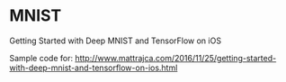 # MNIST
Getting Started with Deep MNIST and TensorFlow on iOS

Sample code for: http://www.mattrajca.com/2016/11/25/getting-started-with-deep-mnist-and-tensorflow-on-ios.html
